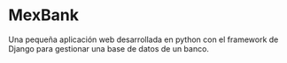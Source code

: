 # MexBank

Una pequeña aplicación web desarrollada en python con el framework de Django para gestionar una base de datos de un banco.
